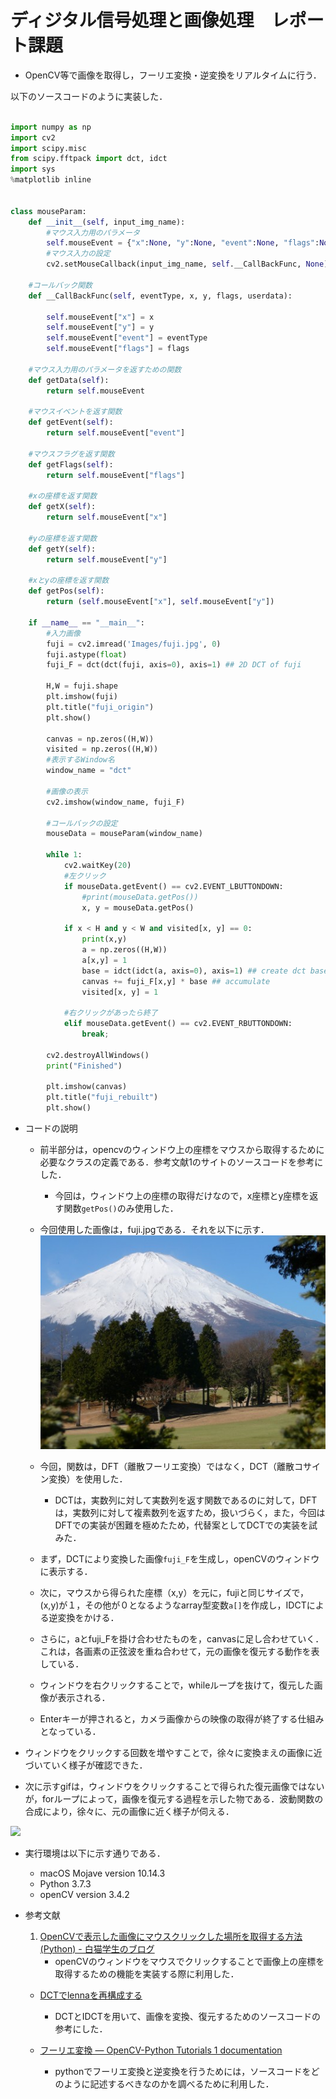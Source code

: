 # ディジタル信号処理と画像処理　レポート課題


- OpenCV等で画像を取得し，フーリエ変換・逆変換をリアルタイムに行う．

以下のソースコードのように実装した．

``` Python

import numpy as np
import cv2
import scipy.misc
from scipy.fftpack import dct, idct
import sys
%matplotlib inline


class mouseParam:
    def __init__(self, input_img_name):
        #マウス入力用のパラメータ
        self.mouseEvent = {"x":None, "y":None, "event":None, "flags":None}
        #マウス入力の設定
        cv2.setMouseCallback(input_img_name, self.__CallBackFunc, None)

    #コールバック関数
    def __CallBackFunc(self, eventType, x, y, flags, userdata):

        self.mouseEvent["x"] = x
        self.mouseEvent["y"] = y
        self.mouseEvent["event"] = eventType    
        self.mouseEvent["flags"] = flags    

    #マウス入力用のパラメータを返すための関数
    def getData(self):
        return self.mouseEvent

    #マウスイベントを返す関数
    def getEvent(self):
        return self.mouseEvent["event"]                

    #マウスフラグを返す関数
    def getFlags(self):
        return self.mouseEvent["flags"]                

    #xの座標を返す関数
    def getX(self):
        return self.mouseEvent["x"]  

    #yの座標を返す関数
    def getY(self):
        return self.mouseEvent["y"]  

    #xとyの座標を返す関数
    def getPos(self):
        return (self.mouseEvent["x"], self.mouseEvent["y"])

    if __name__ == "__main__":
        #入力画像
        fuji = cv2.imread('Images/fuji.jpg', 0)
        fuji.astype(float)
        fuji_F = dct(dct(fuji, axis=0), axis=1) ## 2D DCT of fuji

        H,W = fuji.shape
        plt.imshow(fuji)
        plt.title("fuji_origin")
        plt.show()

        canvas = np.zeros((H,W))
        visited = np.zeros((H,W))
        #表示するWindow名
        window_name = "dct"

        #画像の表示
        cv2.imshow(window_name, fuji_F)

        #コールバックの設定
        mouseData = mouseParam(window_name)

        while 1:
            cv2.waitKey(20)
            #左クリック
            if mouseData.getEvent() == cv2.EVENT_LBUTTONDOWN:
                #print(mouseData.getPos())
                x, y = mouseData.getPos()

            if x < H and y < W and visited[x, y] == 0:
                print(x,y)
                a = np.zeros((H,W))
                a[x,y] = 1
                base = idct(idct(a, axis=0), axis=1) ## create dct bases
                canvas += fuji_F[x,y] * base ## accumulate
                visited[x, y] = 1

            #右クリックがあったら終了
            elif mouseData.getEvent() == cv2.EVENT_RBUTTONDOWN:
                break;

        cv2.destroyAllWindows()            
        print("Finished")

        plt.imshow(canvas)
        plt.title("fuji_rebuilt")
        plt.show()

```
- コードの説明

    - 前半部分は，opencvのウィンドウ上の座標をマウスから取得するために必要なクラスの定義である．参考文献1のサイトのソースコードを参考にした．
        - 今回は，ウィンドウ上の座標の取得だけなので，x座標とy座標を返す関数`getPos()`のみ使用した．

    - 今回使用した画像は，fuji.jpgである．それを以下に示す．
    ![Mt.fuji](fuji.jpg)

    - 今回，関数は，DFT（離散フーリエ変換）ではなく，DCT（離散コサイン変換）を使用した．
        - DCTは，実数列に対して実数列を返す関数であるのに対して，DFTは，実数列に対して複素数列を返すため，扱いづらく，また，今回はDFTでの実装が困難を極めたため，代替案としてDCTでの実装を試みた．

    - まず，DCTにより変換した画像`fuji_F`を生成し，openCVのウィンドウに表示する．

    - 次に，マウスから得られた座標（x,y）を元に，fujiと同じサイズで，(x,y)が１，その他が０となるようなarray型変数`a[]`を作成し，IDCTによる逆変換をかける．

    - さらに，aとfuji_Fを掛け合わせたものを，canvasに足し合わせていく．これは，各画素の正弦波を重ね合わせて，元の画像を復元する動作を表している．

    - ウィンドウを右クリックすることで，whileループを抜けて，復元した画像が表示される．

    - Enterキーが押されると，カメラ画像からの映像の取得が終了する仕組みとなっている．


- ウィンドウをクリックする回数を増やすことで，徐々に変換まえの画像に近づいていく様子が確認できた．

- 次に示すgifは，ウィンドウをクリックすることで得られた復元画像ではないが，forループによって，画像を復元する過程を示した物である．波動関数の合成により，徐々に、元の画像に近く様子が伺える．


![](fuji.gif)

- 実行環境は以下に示す通りである．
    - macOS Mojave version 10.14.3
    - Python 3.7.3
    - openCV version 3.4.2

- 参考文献
    1. [OpenCVで表示した画像にマウスクリックした場所を取得する方法 (Python) - 白猫学生のブログ](http://whitecat-student.hatenablog.com/entry/2016/11/09/225631)
        - openCVのウィンドウをマウスでクリックすることで画像上の座標を取得するための機能を実装する際に利用した．
    - [DCTでlennaを再構成する](https://algorithm.joho.info/machine-learning/python-scikit-image-rgb2gray/)
        - DCTとIDCTを用いて、画像を変換、復元するためのソースコードの参考にした．

    - [フーリエ変換 — OpenCV-Python Tutorials 1 documentation](http://labs.eecs.tottori-u.ac.jp/sd/Member/oyamada/OpenCV/html/py_tutorials/py_imgproc/py_transforms/py_fourier_transform/py_fourier_transform.html)
        - pythonでフーリエ変換と逆変換を行うためには，ソースコードをどのように記述するべきなのかを調べるために利用した．
